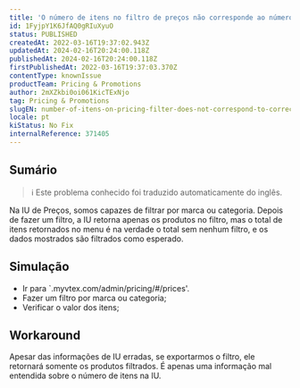 ```yaml
---
title: 'O número de itens no filtro de preços não corresponde ao número correto'
id: 1FyjpY1K6JfAQ0gRIuXyuO
status: PUBLISHED
createdAt: 2022-03-16T19:37:02.943Z
updatedAt: 2024-02-16T20:24:00.118Z
publishedAt: 2024-02-16T20:24:00.118Z
firstPublishedAt: 2022-03-16T19:37:03.370Z
contentType: knownIssue
productTeam: Pricing & Promotions
author: 2mXZkbi0oi061KicTExNjo
tag: Pricing & Promotions
slugEN: number-of-itens-on-pricing-filter-does-not-correspond-to-correct-number
locale: pt
kiStatus: No Fix
internalReference: 371405
---
```


## Sumário

>ℹ️ Este problema conhecido foi traduzido automaticamente do inglês.


Na IU de Preços, somos capazes de filtrar por marca ou categoria. Depois de fazer um filtro, a IU retorna apenas os produtos no filtro, mas o total de itens retornados no menu é na verdade o total sem nenhum filtro, e os dados mostrados são filtrados como esperado.




## Simulação


- Ir para `.myvtex.com/admin/pricing/#/prices'.
- Fazer um filtro por marca ou categoria;
- Verificar o valor dos itens;


## Workaround


Apesar das informações de IU erradas, se exportarmos o filtro, ele retornará somente os produtos filtrados. É apenas uma informação mal entendida sobre o número de itens na IU.

